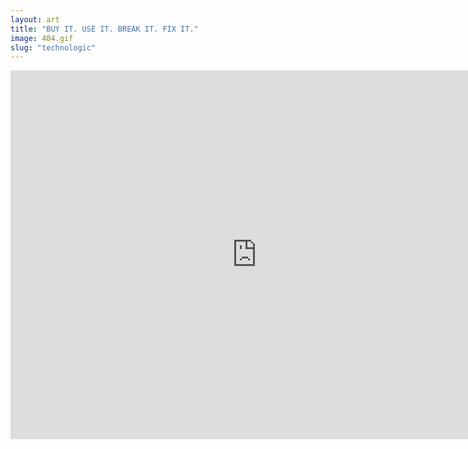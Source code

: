 ```yaml
---
layout: art
title: "BUY IT. USE IT. BREAK IT. FIX IT."
image: 404.gif
slug: "technologic"
---
```


<iframe width="787" height="590" src="https://www.youtube.com/embed/D8K90hX4PrE" frameborder="0" allow="accelerometer; autoplay; encrypted-media; gyroscope; picture-in-picture" allowfullscreen></iframe>
